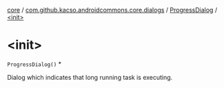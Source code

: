 [core](../../index.md) / [com.github.kacso.androidcommons.core.dialogs](../index.md) / [ProgressDialog](index.md) / [&lt;init&gt;](./-init-.md)

# &lt;init&gt;

`ProgressDialog()`
*

Dialog which indicates that long running task is executing.

